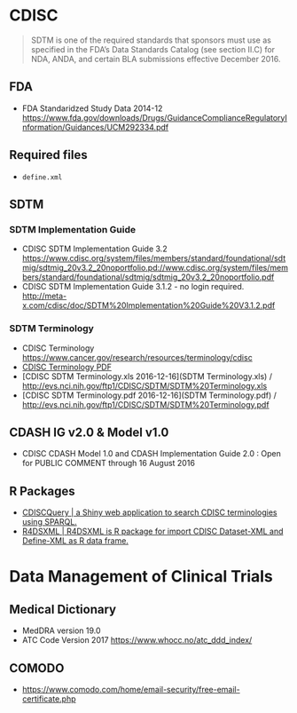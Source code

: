 # CDISC

> SDTM is one of the required standards that sponsors must use as specified in the FDA’s Data Standards Catalog (see section II.C) for NDA, ANDA, and certain BLA submissions effective December 2016.

## FDA

- FDA Standaridzed Study Data 2014-12 <https://www.fda.gov/downloads/Drugs/GuidanceComplianceRegulatoryInformation/Guidances/UCM292334.pdf>

## Required files

- `define.xml`

## SDTM

### SDTM Implementation Guide

- CDISC SDTM Implementation Guide 3.2 <https://www.cdisc.org/system/files/members/standard/foundational/sdtmig/sdtmig_20v3.2_20noportfolio.pd://www.cdisc.org/system/files/members/standard/foundational/sdtmig/sdtmig_20v3.2_20noportfolio.pdf>
- CDISC SDTM Implementation Guide 3.1.2 - no login required. <http://meta-x.com/cdisc/doc/SDTM%20Implementation%20Guide%20V3.1.2.pdf>

### SDTM Terminology

- CDISC Terminology <https://www.cancer.gov/research/resources/terminology/cdisc>
- [CDISC Terminology PDF](https://evs.nci.nih.gov/ftp1/CDISC/SDTM/SDTM%20Terminology.pdf)
- [CDISC SDTM Terminology.xls 2016-12-16](SDTM Terminology.xls) / <http://evs.nci.nih.gov/ftp1/CDISC/SDTM/SDTM%20Terminology.xls>
- [CDISC SDTM Terminology.pdf 2016-12-16](SDTM Terminology.pdf) / <http://evs.nci.nih.gov/ftp1/CDISC/SDTM/SDTM%20Terminology.pdf>

## CDASH IG v2.0 & Model v1.0

- CDISC CDASH Model 1.0 and CDASH Implementation Guide 2.0 : Open for PUBLIC COMMENT through 16 August 2016

## R Packages

- [CDISCQuery | a Shiny web application to search CDISC terminologies using SPARQL.](https://github.com/mokjpn/CDISCQuery)
- [R4DSXML | R4DSXML is R package for import CDISC Dataset-XML and Define-XML as R data frame.](https://github.com/DataDrivenInc/R4DSXML)

# Data Management of Clinical Trials

## Medical Dictionary

- MedDRA version 19.0
- ATC Code Version 2017 <https://www.whocc.no/atc_ddd_index/>

## COMODO

- <https://www.comodo.com/home/email-security/free-email-certificate.php>
